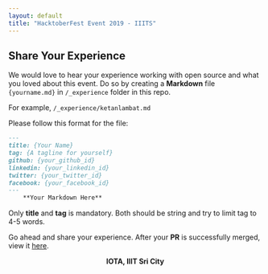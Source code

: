 ```yaml
---
layout: default
title: "HacktoberFest Event 2019 - IIITS"
---
```


## Share Your Experience

We would love to hear your experience working with open source and what you loved about this event. Do so by creating a **Markdown** file `{yourname.md}` in `/_experience` folder in this repo.

For example, `/_experience/ketanlambat.md`

Please follow this format for the file:

```md
---
title: {Your Name}
tag: {A tagline for yourself}
github: {your_github_id}
linkedin: {your_linkedin_id}
twitter: {your_twitter_id}
facebook: {your_facebook_id}
---
    **Your Markdown Here**
```

Only **title** and **tag** is mandatory. Both should be string and try to limit tag to 4-5 words.

Go ahead and share your experience. After your **PR** is successfully merged, view it [here](https://project-club-iiits.github.io/hacktoberfest2019-participants/experiences).

**<center>IOTA, IIIT Sri City</center>**
